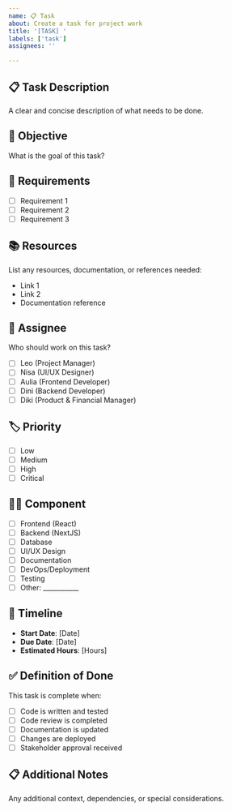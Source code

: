 ```yaml
---
name: 📋 Task
about: Create a task for project work
title: '[TASK] '
labels: ['task']
assignees: ''

---
```


## 📋 Task Description
A clear and concise description of what needs to be done.

## 🎯 Objective
What is the goal of this task?

## 📝 Requirements
- [ ] Requirement 1
- [ ] Requirement 2
- [ ] Requirement 3

## 📚 Resources
List any resources, documentation, or references needed:
- Link 1
- Link 2
- Documentation reference

## 👥 Assignee
Who should work on this task?
- [ ] Leo (Project Manager)
- [ ] Nisa (UI/UX Designer)
- [ ] Aulia (Frontend Developer)
- [ ] Dini (Backend Developer)
- [ ] Diki (Product & Financial Manager)

## 🏷️ Priority
- [ ] Low
- [ ] Medium
- [ ] High
- [ ] Critical

## 👨‍💻 Component
- [ ] Frontend (React)
- [ ] Backend (NextJS)
- [ ] Database
- [ ] UI/UX Design
- [ ] Documentation
- [ ] DevOps/Deployment
- [ ] Testing
- [ ] Other: ___________

## 📅 Timeline
- **Start Date**: [Date]
- **Due Date**: [Date]
- **Estimated Hours**: [Hours]

## ✅ Definition of Done
This task is complete when:
- [ ] Code is written and tested
- [ ] Code review is completed
- [ ] Documentation is updated
- [ ] Changes are deployed
- [ ] Stakeholder approval received

## 📋 Additional Notes
Any additional context, dependencies, or special considerations.
